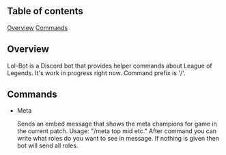 ## Table of contents

[Overview](#Overview)
[Commands](#Commands)

## Overview
  Lol-Bot is a Discord bot that provides helper commands about League of Legends. It's work in progress right now. Command prefix is '/'.

## Commands

- Meta
  
  Sends an embed message that shows the meta champions for game in the current patch.
  Usage: "/meta top mid etc."
  After command you can write what roles do you want to see in message.
  If nothing is given then bot will send all roles.
  

